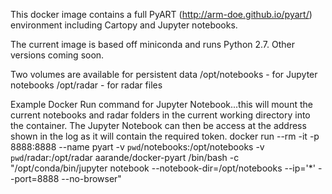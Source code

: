 This docker image contains a full PyART (http://arm-doe.github.io/pyart/) environment including Cartopy and Jupyter notebooks.

The current image is based off miniconda and runs Python 2.7. Other versions coming soon.

Two volumes are available for persistent data
/opt/notebooks - for Jupyter notebooks
/opt/radar - for radar files

Example Docker Run command for Jupyter Notebook...this will mount the current notebooks and radar folders in the current working directory into the container. The Jupyter Notebook can then be access at the address shown in the log as it will contain the required token.
docker run --rm -it -p 8888:8888 --name pyart -v `pwd`/notebooks:/opt/notebooks -v `pwd`/radar:/opt/radar aarande/docker-pyart /bin/bash -c "/opt/conda/bin/jupyter notebook --notebook-dir=/opt/notebooks --ip='*' --port=8888 --no-browser"